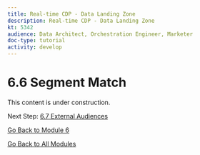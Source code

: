 ```yaml
---
title: Real-time CDP - Data Landing Zone
description: Real-time CDP - Data Landing Zone
kt: 5342
audience: Data Architect, Orchestration Engineer, Marketer
doc-type: tutorial
activity: develop
---
```

# 6.6 Segment Match

This content is under construction.

Next Step: [6.7 External Audiences](./ex7.md)

[Go Back to Module 6](./real-time-cdp-build-a-segment-take-action.md)

[Go Back to All Modules](../../overview.md)